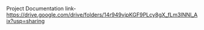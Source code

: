 Project Documentation link- https://drive.google.com/drive/folders/14r949vjpKGF9PLcy8gX_fLm3INNl_Aix?usp=sharing
